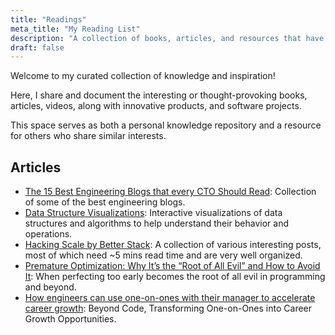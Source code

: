 ```yaml
---
title: "Readings"
meta_title: "My Reading List"
description: "A collection of books, articles, and resources that have influenced my thinking"
draft: false
---
```


Welcome to my curated collection of knowledge and inspiration! 

Here, I share and document the interesting or thought-provoking books, articles, videos, along with innovative 
products, and software projects.

This space serves as both a personal knowledge repository and a resource for others who share similar interests.


## Articles

* [The 15 Best Engineering Blogs that every CTO Should Read](https://betterstack.com/community/blog/cto-blogs/): Collection of some of the best engineering blogs.
* [Data Structure Visualizations](https://www.cs.usfca.edu/~galles/visualization/Algorithms.html): Interactive visualizations of data structures and algorithms to help understand their behavior and operations.
* [Hacking Scale by Better Stack](https://newsletter.betterstack.com/archive?sort=new): A collection of various interesting posts, most of which need ~5 mins read time and are very well organized.
* [Premature Optimization: Why It’s the “Root of All Evil” and How to Avoid It](https://effectiviology.com/premature-optimization/): When perfecting too early becomes the root of all evil in programming and beyond.
* [How engineers can use one-on-ones with their manager to accelerate career growth](https://github.blog/developer-skills/career-growth/how-engineers-can-use-one-on-ones-with-their-manager-to-accelerate-career-growth/): Beyond Code, Transforming One-on-Ones into Career Growth Opportunities.

